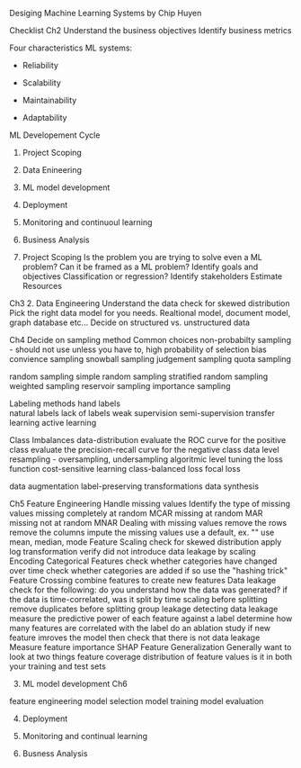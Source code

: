 Desiging Machine Learning Systems by Chip Huyen

Checklist
Ch2
Understand the business objectives
Identify business metrics

Four characteristics ML systems:

- Reliability

- Scalability

- Maintainability

- Adaptability

ML Developement Cycle

1. Project Scoping
2. Data Enineering
3. ML model development
4. Deployment
5. Monitoring and continuoul learning
6. Business Analysis

1. Project Scoping
Is the problem you are trying to solve even a ML problem? Can it be framed as a ML problem?
Identify goals and objectives
Classification or regression?
Identify stakeholders
Estimate Resources

Ch3
2. Data Engineering
Understand the data
  check for skewed distribution
Pick the right data model for you needs. Realtional model, document model, graph database etc...
Decide on structured vs. unstructured data

Ch4
Decide on sampling method
Common choices
non-probabilty sampling - should not use unless you have to, high probability of selection bias
  convience sampling
  snowball sampling
  judgement sampling
  quota sampling

random sampling
  simple random sampling
  stratified random sampling
  weighted sampling
  reservoir sampling
  importance sampling

Labeling methods
  hand labels  
  natural labels
  lack of labels
    weak supervision
    semi-supervision
    transfer learning
    active learning

Class Imbalances
  data-distribution
    evaluate the ROC curve for the positive class
    evaluate the precision-recall curve for the negative class
  data level
    resampling - oversampling, undersampling
  algoritmic level
    tuning the loss function
      cost-sensitive learning
      class-balanced loss
      focal loss

data augmentation
  label-preserving transformations
  data synthesis

Ch5
Feature Engineering
  Handle missing values
  Identify the type of missing values
    missing completely at random MCAR
    missing at random MAR
    missing not at random MNAR
  Dealing with missing values
    remove the rows
    remove the columns
    impute the missing values
      use a default, ex. ""
      use mean, median, mode
  Feature Scaling
    check for skewed distribution
      apply log transformation
    verify did not introduce data leakage by scaling
  Encoding Categorical Features
    check whether categories have changed over time
    check whether categories are added
      if so use the "hashing trick"
  Feature Crossing combine features to create new features
  Data leakage
    check for the following:
      do you understand how the data was generated?
      if the data is time-correlated, was it split by time
      scaling before splitting
      remove duplicates before splitting
      group leakage
    detecting data leakage
      measure the predictive power of each feature against a label
      determine how many features are correlated with the label
        do an ablation study
      if new feature imroves the model then check that there is not data leakage
  Measure feature importance
    SHAP
  Feature Generalization
   Generally want to look at two things
      feature coverage
      distribution of feature values
        is it in both your training and test sets

3. ML model development
Ch6

feature engineering
model selection
model training
model evaluation

4. Deployment

5. Monitoring and continual learning

6. Busness Analysis
